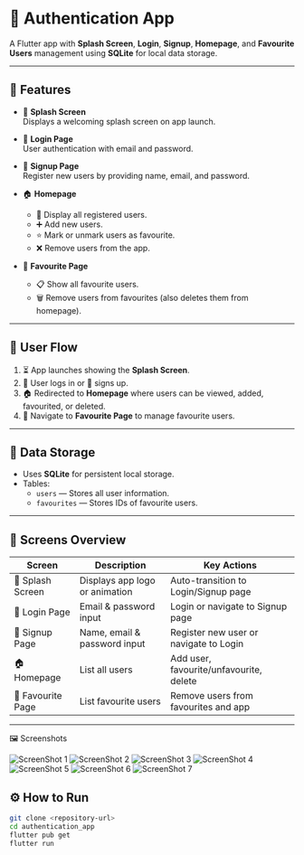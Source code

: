 # 🔐 Authentication App

A Flutter app with **Splash Screen**, **Login**, **Signup**, **Homepage**, and **Favourite Users** management using **SQLite** for local data storage.

---

## 🚀 Features

- 🏁 **Splash Screen**  
  Displays a welcoming splash screen on app launch.

- 🔑 **Login Page**  
  User authentication with email and password.

- 📝 **Signup Page**  
  Register new users by providing name, email, and password.

- 🏠 **Homepage**  
  - 👥 Display all registered users.  
  - ➕ Add new users.  
  - ⭐ Mark or unmark users as favourite.  
  - ❌ Remove users from the app.

- 💖 **Favourite Page**  
  - 📋 Show all favourite users.  
  - 🗑️ Remove users from favourites (also deletes them from homepage).

---

## 🔄 User Flow

1. ⏳ App launches showing the **Splash Screen**.  
2. 🔐 User logs in or 📝 signs up.  
3. 🏠 Redirected to **Homepage** where users can be viewed, added, favourited, or deleted.  
4. 💖 Navigate to **Favourite Page** to manage favourite users.

---

## 💾 Data Storage

- Uses **SQLite** for persistent local storage.  
- Tables:  
  - `users` — Stores all user information.  
  - `favourites` — Stores IDs of favourite users.

---

## 📱 Screens Overview

| Screen          | Description                              | Key Actions                               |
|-----------------|----------------------------------------|-------------------------------------------|
| 🏁 Splash Screen  | Displays app logo or animation         | Auto-transition to Login/Signup page      |
| 🔑 Login Page     | Email & password input                  | Login or navigate to Signup page          |
| 📝 Signup Page    | Name, email & password input            | Register new user or navigate to Login    |
| 🏠 Homepage      | List all users                         | Add user, favourite/unfavourite, delete   |
| 💖 Favourite Page | List favourite users                   | Remove users from favourites and app      |

---
  🖼 Screenshots

![ScreenShot 1](screenshots/s1.png)
![ScreenShot 2](screenshots/s2.png)
![ScreenShot 3](screenshots/s3.png)
![ScreenShot 4](screenshots/s4.png)
![ScreenShot 5](screenshots/s5.png)
![ScreenShot 6](screenshots/s6.png)
![ScreenShot 7](screenshots/s7.png)

## ⚙️ How to Run

```bash
git clone <repository-url>
cd authentication_app
flutter pub get
flutter run
